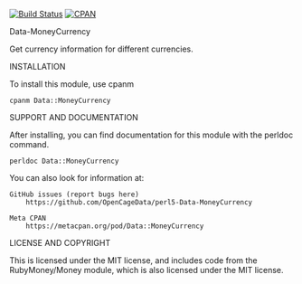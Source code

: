 [![Build Status](https://travis-ci.org/OpenCageData/perl5-Data-MoneyCurrency.svg?branch=master)](https://travis-ci.org/OpenCageData/perl5-Data-MoneyCurrency)
[![CPAN](https://img.shields.io/cpan/v/Data-MoneyCurrency.svg?style=flat-square)](https://metacpan.org/pod/Data::MoneyCurrency)

Data-MoneyCurrency

Get currency information for different currencies.

INSTALLATION

To install this module, use cpanm

	cpanm Data::MoneyCurrency

SUPPORT AND DOCUMENTATION

After installing, you can find documentation for this module with the
perldoc command.

    perldoc Data::MoneyCurrency

You can also look for information at:

    GitHub issues (report bugs here)
        https://github.com/OpenCageData/perl5-Data-MoneyCurrency

    Meta CPAN
        https://metacpan.org/pod/Data::MoneyCurrency


LICENSE AND COPYRIGHT

This is licensed under the MIT license, and includes code from the
RubyMoney/Money module, which is also licensed under the MIT license.
